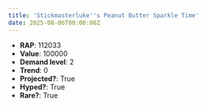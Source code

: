 ```yaml
---
title: 'Stickmasterluke''s Peanut Butter Sparkle Time'
date: 2025-08-06T00:00:00Z
---
```

- **RAP**: 112033
- **Value**: 100000
- **Demand level**: 2
- **Trend**: 0
- **Projected?**: True
- **Hyped?**: True
- **Rare?**: True

